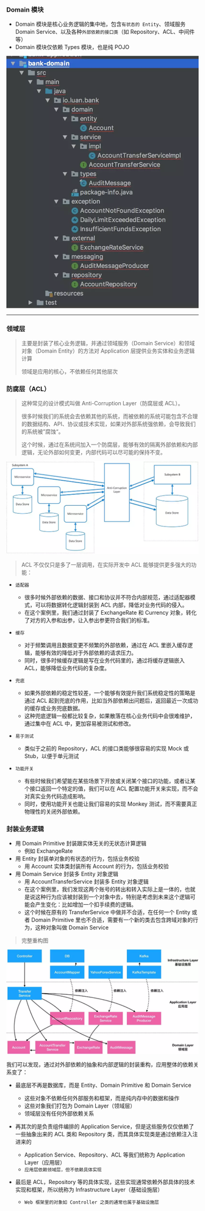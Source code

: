 ### Domain 模块
* Domain 模块是核心业务逻辑的集中地，包含`有状态的 Entity`、领域服务 Domain Service、以及各种`外部依赖的接口类`（如 Repository、ACL、中间件等）
* Domain 模块仅依赖 Types 模块，也是纯 POJO

![img_2.png](img_2.png)

* * *

### 领域层
> 主要是封装了核心业务逻辑，并通过领域服务（Domain Service）和领域对象（Domain Entity）的方法对 Application 层提供业务实体和业务逻辑计算
> 
> 领域是应用的核心，不依赖任何其他层次

### 防腐层（ACL）

> 这种常见的设计模式叫做 Anti-Corruption Layer（防腐层或 ACL）。
> 
> 很多时候我们的系统会去依赖其他的系统，而被依赖的系统可能包含不合理的数据结构、API、协议或技术实现，如果对外部系统强依赖，会导致我们的系统被”腐蚀“。
> 
> 这个时候，通过在系统间加入一个防腐层，能够有效的隔离外部依赖和内部逻辑，无论外部如何变更，内部代码可以尽可能的保持不变。

![img.png](img.png)

> ACL 不仅仅只是多了一层调用，在实际开发中 ACL 能够提供更多强大的功能：

* `适配器`
  * 很多时候外部依赖的数据、接口和协议并不符合内部规范，通过适配器模式，可以将数据转化逻辑封装到 ACL 内部，降低对业务代码的侵入。
  * 在这个案例里，我们通过封装了 ExchangeRate 和 Currency 对象，转化了对方的入参和出参，让入参出参更符合我们的标准。

* `缓存`
  * 对于频繁调用且数据变更不频繁的外部依赖，通过在 ACL 里嵌入缓存逻辑，能够有效的降低对于外部依赖的请求压力。
  * 同时，很多时候缓存逻辑是写在业务代码里的，通过将缓存逻辑嵌入ACL，能够降低业务代码的复杂度。

* `兜底`
  * 如果外部依赖的稳定性较差，一个能够有效提升我们系统稳定性的策略是通过 ACL 起到兜底的作用，比如当外部依赖出问题后，返回最近一次成功的缓存或业务兜底数据。
  * 这种兜底逻辑一般都比较复杂，如果散落在核心业务代码中会很难维护，通过集中在 ACL 中，更加容易被测试和修改。

* `易于测试`
  * 类似于之前的 Repository，ACL 的接口类能够很容易的实现 Mock 或 Stub，以便于单元测试

* `功能开关`
  * 有些时候我们希望能在某些场景下开放或关闭某个接口的功能，或者让某个接口返回一个特定的值，我们可以在 ACL 配置功能开关来实现，而不会对真实业务代码造成影响。
  * 同时，使用功能开关也能让我们容易的实现 Monkey 测试，而不需要真正物理性的关闭外部依赖。

### 封装业务逻辑

* 用 Domain Primitive 封装跟实体无关的无状态计算逻辑
  * 例如 ExchangeRate
* 用 Entity 封装单对象的有状态的行为，包括业务校验
  * 用 Account 实体类封装所有 Account 的行为，包括业务校验
* 用 Domain Service 封装多 Entity 对象逻辑
  * 用 AccountTransferService 封装多 Entity 对象逻辑 
  * 在这个案例里，我们发现这两个账号的转出和转入实际上是一体的，也就是说这种行为应该被封装到一个对象中去，特别是考虑到未来这个逻辑可能会产生变化：比如增加一个扣手续费的逻辑。
  * 这个时候在原有的 TransferService 中做并不合适，在任何一个 Entity 或者 Domain Primitive 里也不合适，需要有一个新的类去包含跨域对象的行为，这种对象叫做 Domain Service

> 完整重构图

![img_1.png](img_1.png)

我们可以发现，通过对外部依赖的抽象和内部逻辑的封装重构，应用整体的依赖关系变了：

* 最底层不再是数据库，而是 Entity、Domain Primitive 和 Domain Service
  * 这些对象不依赖任何外部服务和框架，而是纯内存中的数据和操作
  * 这些对象我们打包为 Domain Layer（领域层）
  * 领域层没有任何外部依赖关系

* 再其次的是负责组件编排的 Application Service，但是这些服务仅仅依赖了一些抽象出来的 ACL 类和 Repository 类，而其具体实现类是通过依赖注入注进来的
  * Application Service、Repository、ACL 等我们统称为 Application Layer（应用层）
  * `应用层依赖领域层，但不依赖具体实现`

* 最后是 ACL，Repository 等的具体实现，这些实现通常依赖外部具体的技术实现和框架，所以统称为 Infrastructure Layer（基础设施层）
  * `Web 框架里的对象如 Controller 之类的通常也属于基础设施层`